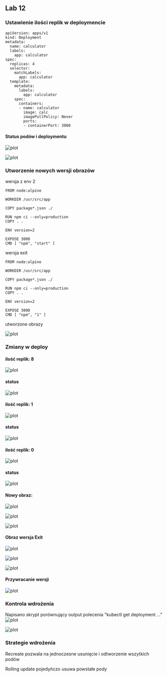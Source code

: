 ## Lab 12

### Ustawienie ilości replik w deploymencie 
```
apiVersion: apps/v1
kind: Deployment
metadata:
  name: calculator
  labels:
    app: calculator
spec:
  replicas: 4
  selector:
    matchLabels:
      app: calculator
  template:
    metadata:
      labels:
        app: calculator
    spec:
      containers:
      - name: calculator
        image: calc
        imagePullPolicy: Never
        ports:
        - containerPort: 3000
```
#### Status podów i deploymentu 
![plot](./screenshots/pods.png)

![plot](./screenshots/plot.png)

### Utworzenie nowych wersji obrazów 

wersja z env 2
```
FROM node:alpine

WORKDIR /usr/src/app

COPY package*.json ./

RUN npm ci --only=production
COPY . .

ENV version=2

EXPOSE 3000
CMD [ "npm", "start" ]

```
wersja exit 
```
FROM node:alpine

WORKDIR /usr/src/app

COPY package*.json ./

RUN npm ci --only=production
COPY . .

ENV version=2

EXPOSE 3000
CMD [ "npm", "1" ]

```

utworzone obrazy 

![plot](./screenshots/images.png)

### Zmiany w deploy 

#### ilość replik: 8
![plot](./screenshots/8.png)

#### status 
![plot](./screenshots/8stat.png)

#### ilość replik: 1
![plot](./screenshots/1.png)

#### status 
![plot](./screenshots/1stat.png)

#### ilość replik: 0 
![plot](./screenshots/0.png)

#### status 
![plot](./screenshots/0stat.png)

#### Nowy obraz:
![plot](./screenshots/work.png)

![plot](./screenshots/workstat.png)

![plot](./screenshots/workplot.png)

#### Obraz wersja Exit 
![plot](./screenshots/exit.png)

![plot](./screenshots/exitstat.png)

![plot](./screenshots/exitplot.png)

#### Przywracanie wersji 
![plot](./screenshots/rollout.png)

### Kontrola wdrożenia

Napisano skrypt porównujący output polecenia "kubectl get deployment ..."
![plot](./screenshots/script.png)

![plot](./screenshots/out.png)
### Strategie wdrożenia 

Recreate pozwala na jednoczesne usunięcie i odtworzenie wszytkich podów

Rolling update pojedyńczo usuwa powstałe pody

